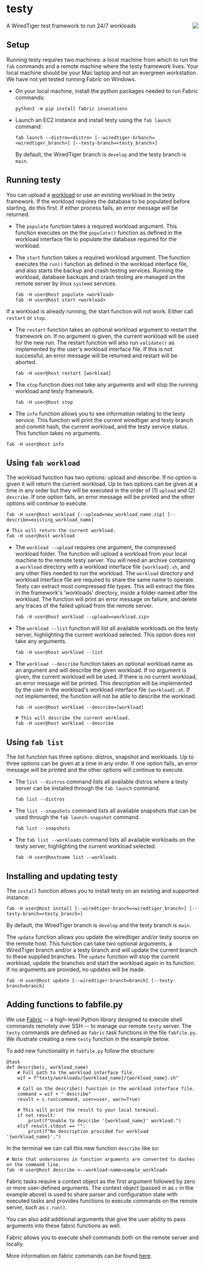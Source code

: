 # testy
A WiredTiger test framework to run 24/7 workloads
<img src="https://user-images.githubusercontent.com/15895661/200436292-66c87f0d-3068-4bae-a002-3de473faf8b5.png" align="right">

## Setup
Running testy requires two machines: a local machine from which to run the `fab` commands and a remote machine where the testy framework lives. Your local machine should be your Mac laptop and not an evergreen workstation. We have not yet tested running Fabric on Windows.

- On your local machine, install the python packages needed to run Fabric commands:
  ```
  python3 -m pip install fabric invocations
  ```

- Launch an EC2 instance and install testy using the `fab launch` command:
  ```
  fab launch --distro=<distro> [--wiredtiger-brbanch=<wiredtiger_branch>] [--testy-branch=<testy_branch>]
  ```
  By default, the WiredTiger branch is `develop` and the testy branch is `main`.

## Running testy

You can upload a [workload](#using-fab-workload) or use an existing workload in the testy framework. If the workload requires the database to be populated before starting, do this first. If either process fails, an error message will be returned.

- The `populate` function takes a required workload argument. This function executes on the the `populate()` function as defined in the workload interface file to populate the database required for the workload. 

- The `start` function takes a required workload argument. The function executes the `run()` function as defined in the workload interface file, and also starts the backup and crash testing services. Running the workload, database backups and crash testing are managed on the remote server by linux `systemd` services.
  
  ```
  fab -H user@host populate <workload>
  fab -H user@host start <workload>
  ```

If a workload is already running, the start function will not work. Either call `restart` or `stop`. 

- The `restart` function takes an optional workload argument to restart the framework on. If no argument is given, the current workload will be used for the new run. The restart function will also run `validate()` as implemented by the user's workload interface file. If this is not successful, an error message will be returned and restart will be aborted. 
  ```
  fab -H user@host restart [workload]
  ```

- The `stop` function does not take any arguments and will stop the running workload and testy framework.
  ```
  fab -H user@host stop
  ```

-  The `info` function allows you to see information relating to the testy service. This function will print the current wiredtiger and testy branch and commit hash, the current workload, and the testy service status. This function takes no arguments.
  ```
  fab -H user@host info
  ```

## Using `fab workload`
The workload function has two options: upload and describe. If no option is given it will return the current workload. Up to two options can be given at a time in any order but they will be executed in the order of (1) `upload` and (2) `describe`. If one option fails, an error message will be printed and the other options will continue to execute.

  ```
  fab -H user@host workload [--upload=new_workload_name.zip] [--describe=existing_workload_name]
  
  # This will return the current workload.
  fab -H user@host workload
  ```

- The `workload --upload` requires one argument, the compressed workload folder. The function will upload a workload from your local machine to the remote testy server. You will need an archive containing a `workload` directory with a workload interface file `{workload}.sh`, and any other files needed to run the workload. The `workload` directory and workload interface file are required to share the same name to operate. Testy can extract most compressed file types. This will extract the files in the framework's 'workloads' directory, inside a folder named after the workload. The function will print an error message on failure, and delete any traces of the failed upload from the remote server. 
  ```
  fab -H user@host workload --upload=<workload.zip>
  ```

- The `workload --list` function will list all available workloads on the testy server, highlighting the current workload selected. This option does not take any arguments. 
  ```
  fab -H user@host workload --list
  ```

- The `workload --describe` function takes an optional workload name as an argument and will describe the given workload. If no argument is given, the current workload will be used. If there is no current workload, an error message will be printed. This description will be implemented by the user in the workload's workload interface file `{workload}.sh`. If not implemented, the function will not be able to describe the workload. 
  ```
  fab -H user@host workload --describe=[workload]

  # This will describe the current workload.
  fab -H user@host workload --describe
  ```

## Using `fab list`
The list function has three options: distros, snapshot and workloads. Up to three options can be given at a time in any order. If one option fails, an error message will be printed and the other options will continue to execute.

- The `list --distros` command lists all available distros where a testy server can be installed through the `fab launch` command.
  ```
  fab list --distros
  ```

- The `list --snapshots` command lists all available snapshots that can be used through the `fab launch-snapshot` command.
  ```
  fab list --snapshots
  ```

- The `fab list --workloads` command lists all available workloads on the testy server, highlighting the current workload selected. 
  ```
  fab -H user@hostname list --workloads
  ```

## Installing and updating testy

The `install` function allows you to install testy on an existing and supported instance:
  ```
fab -H user@host install [--wiredtiger-branch=<wiredtiger_branch>] [--testy-branch=<testy_branch>]
```
By default, the WiredTiger branch is `develop` and the testy branch is `main`.

The `update` function allows you update the wiredtiger and/or testy source on the remote host. This function can take two optional arguments, a WiredTiger branch and/or a testy branch and will update the current branch to these supplied branches. The `update` function will stop the current workload, update the branches and start the workload again in its function. If no arguments are provided, no updates will be made.
```
fab -H user@host update [--wiredtiger-branch=branch] [--testy-branch=branch]
```

## Adding functions to fabfile.py

We use [Fabric](https://www.fabfile.org/) -- a high-level Python library designed to execute shell commands remotely over SSH -- to manage our remote `testy` server. The `testy` commands are defined as `fabric` task functions in the file `fabfile.py`. We illustrate creating a new `testy` function in the example below.

To add new functionality in `fabfile.py` follow the structure: 

```
@task
def describe(c, workload_name)
    # Full path to the workload interface file.
    wif = f"testy/workloads/{workload_name}/{workload_name}.sh"

    # Call on the describe() function in the workload interface file.
    command = wif + " describe"
    result = c.run(command, user=user, warn=True)

    # This will print the result to your local terminal.
    if not result:
        print(f"Unable to describe '{workload_name}' workload.")
    elif result.stdout == "":
        print(f"No description provided for workload '{workload_name}'.")

```
In the terminal we can call this new function `describe` like so:
```
# Note that underscores in function arguments are converted to dashes on the command line.
fab -H user@host describe <--workload-name=sample_workload>
```

Fabric tasks require a context object as the first argument followed by zero or more user-defined arguments. The context object (passed in as `c` in the example above) is used to share parser and configuration state with executed tasks and provides functions to execute commands on the remote server, such as `c.run()`.

You can also add additional arguments that give the user ability to pass arguments into these fabric functions as well.

Fabric allows you to execute shell commands both on the remote server and locally. 

More information on fabric commands can be found [here](https://docs.fabfile.org/en/stable/).

